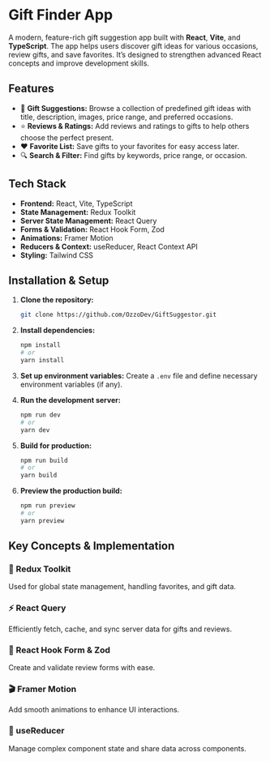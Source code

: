 # Gift Finder App

A modern, feature-rich gift suggestion app built with **React**, **Vite**, and **TypeScript**. The app helps users discover gift ideas for various occasions, review gifts, and save favorites. It’s designed to strengthen advanced React concepts and improve development skills.

## Features

- 🎁 **Gift Suggestions:** Browse a collection of predefined gift ideas with title, description, images, price range, and preferred occasions.
- ⭐ **Reviews & Ratings:** Add reviews and ratings to gifts to help others choose the perfect present.
- ❤️ **Favorite List:** Save gifts to your favorites for easy access later.
- 🔍 **Search & Filter:** Find gifts by keywords, price range, or occasion.

## Tech Stack

- **Frontend:** React, Vite, TypeScript
- **State Management:** Redux Toolkit
- **Server State Management:** React Query
- **Forms & Validation:** React Hook Form, Zod
- **Animations:** Framer Motion
- **Reducers & Context:** useReducer, React Context API
- **Styling:** Tailwind CSS

## Installation & Setup

1. **Clone the repository:**

   ```bash
   git clone https://github.com/OzzoDev/GiftSuggestor.git
   ```

2. **Install dependencies:**

   ```bash
   npm install
   # or
   yarn install
   ```

3. **Set up environment variables:**
   Create a `.env` file and define necessary environment variables (if any).

4. **Run the development server:**

   ```bash
   npm run dev
   # or
   yarn dev
   ```

5. **Build for production:**

   ```bash
   npm run build
   # or
   yarn build
   ```

6. **Preview the production build:**
   ```bash
   npm run preview
   # or
   yarn preview
   ```

## Key Concepts & Implementation

### 🎯 Redux Toolkit

Used for global state management, handling favorites, and gift data.

### ⚡ React Query

Efficiently fetch, cache, and sync server data for gifts and reviews.

### 📝 React Hook Form & Zod

Create and validate review forms with ease.

### 🎬 Framer Motion

Add smooth animations to enhance UI interactions.

### 🧠 useReducer

Manage complex component state and share data across components.
